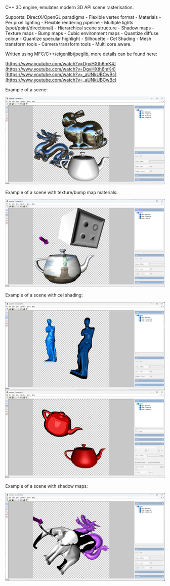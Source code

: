 C++ 3D engine, emulates modern 3D API scene rasterisation.

Supports:
   DirectX/OpenGL paradigms - Flexible vertex format - Materials - Per pixel lighting -
   Flexible rendering pipeline - Multiple lights (spot/point/directional) -
   Hierarchical scene structure - Shadow maps - Texture maps - Bump maps -
   Cubic environment maps - Quantize diffuse colour - Quantize specular highlight -
   Silhouette - Cel Shading - Mesh transform tools - Camera transform tools -
   Multi core aware.
   
Written using MFC/C++/eigenlib/jpeglib, more details can be found here:

[https://www.youtube.com/watch?v=DgvHXth6mK4](https://www.youtube.com/watch?v=DgvHXth6mK4)
[https://www.youtube.com/watch?v=_aUNkUBCwBc](https://www.youtube.com/watch?v=_aUNkUBCwBc)

Example of a scene:

![Alt text](/cover.png?raw=true "example scene")

Example of a scene with texture/bump map materials:

![Alt text](/bump_tex_cover.png?raw=true "example texture/bump map scene")

Example of a scene with cel shading:

![Alt text](/cel_shading_cover.png?raw=true "example texture/cel_shading scene")
![Alt text](/cel_shading_2_cover.png?raw=true "example texture/cel_shading scene 2")

Example of a scene with shadow maps:

![Alt text](/shadow_cover.png?raw=true "example shadow map scene")
